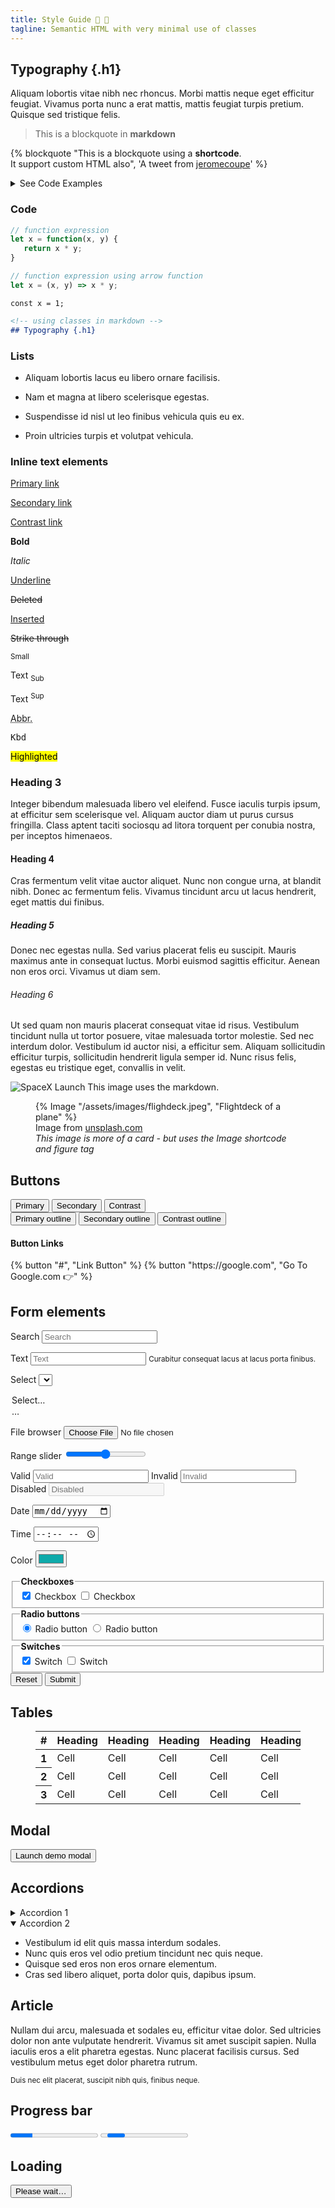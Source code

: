 ```yaml
---
title: Style Guide 💅 🎨
tagline: Semantic HTML with very minimal use of classes
---
```

<div x-data="{ dialogOpen: false }"
x-init="init()"
>
<!-- Typography-->

## Typography {.h1}

Aliquam lobortis vitae nibh nec rhoncus. Morbi mattis neque eget efficitur feugiat. Vivamus porta nunc a erat mattis, mattis feugiat turpis pretium. Quisque sed tristique felis.

<!-- Blockquote -->

> This is a blockquote in **markdown**

{% blockquote "This is a blockquote using a <strong>shortcode</strong>.<br> It support custom HTML also", 'A tweet from <a href="https://twitter.com/jeromecoupe/status/1419726998881062915">jeromecoupe</a>' %}


<details>
  <summary>See Code Examples</summary>

```jinja2
{% raw %}{# Using just Markdown #}
  > This is a blockquote in **markdown**

{# Using a 11ty Shortcode #}
{% blockquote  "This is a blockquote using a <strong>shortcode</strong>", "This is a citation" %}{% endraw %}
```
</details>

<!-- Code & Pre -->
### Code

```js
// function expression
let x = function(x, y) {
   return x * y;
}

// function expression using arrow function
let x = (x, y) => x * y;
```
`const x = 1;`

```markdown
<!-- using classes in markdown -->
## Typography {.h1}

```





<!-- Lists-->

### Lists

- Aliquam lobortis lacus eu libero ornare facilisis.
- Nam et magna at libero scelerisque egestas.
- Suspendisse id nisl ut leo finibus vehicula quis eu ex.
- Proin ultricies turpis et volutpat vehicula.

  <!-- Inline text elements-->

### Inline text elements

  <section class="grid">
    <p><a href="#" onclick="event.preventDefault()">Primary link</a></p>
    <p><a href="#" class="secondary" onclick="event.preventDefault()">Secondary link</a></p>
    <p><a href="#" class="contrast" onclick="event.preventDefault()">Contrast link</a></p>
  </section>
  <section class="grid">
    <p><strong>Bold</strong></p>
    <p><em>Italic</em></p>
    <p><u>Underline</u></p>
  </section>
  <section class="grid">
    <p><del>Deleted</del></p>
    <p><ins>Inserted</ins></p>
    <p><s>Strike through</s></p>
  </section>
  <section class="grid">
    <p><small>Small </small></p>
    <p>Text <sub>Sub</sub></p>
    <p>Text <sup>Sup</sup></p>
  </section>
  <section class="grid">
    <p><abbr title="Abbreviation" data-tooltip="Abbreviation">Abbr.</abbr></p>
    <p><kbd>Kbd</kbd></p>
    <p><mark>Highlighted</mark></p>
  </section>

  <!-- Headings-->

### Heading 3

Integer bibendum malesuada libero vel eleifend. Fusce iaculis turpis ipsum, at efficitur sem scelerisque vel. Aliquam auctor diam ut purus cursus fringilla. Class aptent taciti sociosqu ad litora torquent per conubia nostra, per inceptos himenaeos.

#### Heading 4

Cras fermentum velit vitae auctor aliquet. Nunc non congue urna, at blandit nibh. Donec ac fermentum felis. Vivamus tincidunt arcu ut lacus hendrerit, eget mattis dui finibus.

##### Heading 5

Donec nec egestas nulla. Sed varius placerat felis eu suscipit. Mauris maximus ante in consequat luctus. Morbi euismod sagittis efficitur. Aenean non eros orci. Vivamus ut diam sem.

###### Heading 6

Ut sed quam non mauris placerat consequat vitae id risus. Vestibulum tincidunt nulla ut tortor posuere, vitae malesuada tortor molestie. Sed nec interdum dolor. Vestibulum id auctor nisi, a efficitur sem. Aliquam sollicitudin efficitur turpis, sollicitudin hendrerit ligula semper id. Nunc risus felis, egestas eu tristique eget, convallis in velit.

  <!-- Media-->

![SpaceX Launch](/assets/images/flighdeck.jpeg)
This image uses the markdown.


<figure>
  {% Image "/assets/images/flighdeck.jpeg", "Flightdeck of a plane" %}
  <figcaption>Image from <a href="https://unsplash.com/photos/black-and-gray-audio-mixer-lq1KA7HAdH0">unsplash.com</a><br>
  <em>This image is more of a card - but uses the Image shortcode and figure tag</em>
  </figcaption>
</figure>

</section><!-- End Typography-->

<!-- Buttons-->
<section id="buttons">
  <h2>Buttons</h2>
  <div class="grid" style="margin-top: 1rem">
    <button>Primary</button>
    <button class="secondary">Secondary</button>
    <button class="contrast">Contrast</button>
  </div>
  <div class="grid">
    <button class="outline">Primary outline</button>
    <button class="outline secondary">Secondary outline</button>
    <button class="outline contrast">Contrast outline</button>
  </div>
  <h4>Button Links</h4>
  <div class="grid">
    {% button "#", "Link Button" %}
    {% button "https://google.com", "Go To Google.com 👉" %}
  </div>
</section><!-- End Buttons -->

</section><!-- End Buttons -->

<!-- Form elements-->
<section id="form">
  <form>
    <h2>Form elements</h2>

  <!-- Search -->

<label for="search">Search</label>
<input type="search" id="search" name="search" placeholder="Search">

  <!-- Text -->

<label for="text">Text</label>
<input type="text" id="text" name="text" placeholder="Text">
<small>Curabitur consequat lacus at lacus porta finibus.</small>

  <!-- Select -->

<label for="select">Select</label>
<select id="select" name="select" required>

<option value="" selected>Select…</option>
<option>…</option>
</select>

  <!-- File browser -->

<label for="file">File browser
<input type="file" id="file" name="file">
</label>

  <!-- Range slider control -->

<label for="range">Range slider
<input type="range" min="0" max="100" value="50" id="range" name="range">
</label>

  <!-- States -->
  <div class="grid">
    <label for="valid">
      Valid
      <input type="text" id="valid" name="valid" placeholder="Valid" aria-invalid="false">
    </label>
    <label for="invalid">
      Invalid
      <input type="text" id="invalid" name="invalid" placeholder="Invalid" aria-invalid="true">
    </label>
      <label for="disabled">
        Disabled
        <input type="text" id="disabled" name="disabled" placeholder="Disabled" disabled>
      </label>
    </div>

  <div class="grid">

  <!-- Date-->

<label for="date">Date
<input type="date" id="date" name="date">
</label>

  <!-- Time-->

<label for="time">Time
<input type="time" id="time" name="time">
</label>

  <!-- Color-->

<label for="color">Color
<input type="color" id="color" name="color" value="#0eaaaa">
</label>

  </div>

  <div class="grid">

  <!-- Checkboxes -->
  <fieldset>
    <legend><strong>Checkboxes</strong></legend>
    <label for="checkbox-1">
      <input type="checkbox" id="checkbox-1" name="checkbox-1" checked>
      Checkbox
    </label>
    <label for="checkbox-2">
      <input type="checkbox" id="checkbox-2" name="checkbox-2">
      Checkbox
    </label>
  </fieldset>

  <!-- Radio buttons -->
  <fieldset>
    <legend><strong>Radio buttons</strong></legend>
    <label for="radio-1">
      <input type="radio" id="radio-1" name="radio" value="radio-1" checked>
      Radio button
    </label>
    <label for="radio-2">
      <input type="radio" id="radio-2" name="radio" value="radio-2">
      Radio button
    </label>
  </fieldset>

  <!-- Switch -->
  <fieldset>
    <legend><strong>Switches</strong></legend>
    <label for="switch-1">
      <input type="checkbox" id="switch-1" name="switch-1" role="switch" checked>
      Switch
    </label>
    <label for="switch-2">
      <input type="checkbox" id="switch-2" name="switch-2" role="switch">
      Switch
    </label>
  </fieldset>

  </div>

  <!-- Buttons -->
  <input type="reset" value="Reset" onclick="event.preventDefault()">
  <input type="submit" value="Submit" onclick="event.preventDefault()">

  </form>

  </section><!-- End Form elements-->

  <!-- Tables -->
  <section id="tables">
    <h2>Tables</h2>
    <figure>
      <table role="grid">
        <thead>
          <tr>
            <th scope="col">#</th>
            <th scope="col">Heading</th>
            <th scope="col">Heading</th>
            <th scope="col">Heading</th>
            <th scope="col">Heading</th>
            <th scope="col">Heading</th>
            <th scope="col">Heading</th>
            <th scope="col">Heading</th>
          </tr>
        </thead>
        <tbody>
          <tr>
            <th scope="row">1</th>
            <td>Cell</td>
            <td>Cell</td>
            <td>Cell</td>
            <td>Cell</td>
            <td>Cell</td>
            <td>Cell</td>
            <td>Cell</td>
          </tr>
          <tr>
            <th scope="row">2</th>
            <td>Cell</td>
            <td>Cell</td>
            <td>Cell</td>
            <td>Cell</td>
            <td>Cell</td>
            <td>Cell</td>
            <td>Cell</td>
          </tr>
          <tr>
            <th scope="row">3</th>
            <td>Cell</td>
            <td>Cell</td>
            <td>Cell</td>
            <td>Cell</td>
            <td>Cell</td>
            <td>Cell</td>
            <td>Cell</td>
          </tr>
        </tbody>
      </table>
    </figure>
  </section><!-- End Tables -->

  <!-- Modal -->
  <section id="modal">
    <h2>Modal</h2>
    <button class="contrast" @click="dialogOpen = !dialogOpen">Launch demo modal</button>
  </section><!-- End Modal -->

  <!-- Accordions -->
  <section id="accordions">
    <h2>Accordions</h2>
    <details>
      <summary>Accordion 1</summary>
      <p>Lorem ipsum dolor sit amet, consectetur adipiscing elit. Pellentesque urna diam, tincidunt nec porta sed, auctor id velit. Etiam venenatis nisl ut orci consequat, vitae tempus quam commodo. Nulla non mauris ipsum. Aliquam eu posuere orci. Nulla convallis lectus rutrum quam hendrerit, in facilisis elit sollicitudin. Mauris pulvinar pulvinar mi, dictum tristique elit auctor quis. Maecenas ac ipsum ultrices, porta turpis sit amet, congue turpis.</p>
    </details>
    <details open>
      <summary>Accordion 2</summary>
      <ul>
        <li>Vestibulum id elit quis massa interdum sodales.</li>
        <li>Nunc quis eros vel odio pretium tincidunt nec quis neque.</li>
        <li>Quisque sed eros non eros ornare elementum.</li>
        <li>Cras sed libero aliquet, porta dolor quis, dapibus ipsum.</li>
      </ul>
    </details>
  </section><!-- End Accordions -->

  <!-- Article-->
  <article id="article">
    <h2>Article</h2>
    <p>Nullam dui arcu, malesuada et sodales eu, efficitur vitae dolor. Sed ultricies dolor non ante vulputate hendrerit. Vivamus sit amet suscipit sapien. Nulla iaculis eros a elit pharetra egestas. Nunc placerat facilisis cursus. Sed vestibulum metus eget dolor pharetra rutrum.</p>
    <footer><small>Duis nec elit placerat, suscipit nibh quis, finibus neque.</small></footer>
  </article><!-- End Article-->

  <!-- Progress -->
  <section id="progress">
    <h2>Progress bar</h2>
    <progress id="progress-1" value="25" max="100"></progress>
    <progress id="progress-2"></progress>
  </section><!-- End Progress -->

  <!-- Loading -->
  <section id="loading">
    <h2>Loading</h2>
    <article aria-busy="true"></article>
    <button aria-busy="true">Please wait…</button>
  </section><!-- End Loading -->
 <!-- Modal example with AlpineJS -->

  <dialog x-bind:open="dialogOpen" @close="dialogOpen = false" @keydown.window.escape="dialogOpen = false">
    <article>
      <header>
        <button aria-label="Close" rel="prev" @click="dialogOpen = false"></button>
        <h3>Confirm your action!</h3>
      </header>
      <p>
        Cras sit amet maximus risus. Pellentesque sodales odio sit amet augue finibuspellentesque. Nullam finibus risus non semper euismod.
      </p>
      <footer>
        <button role="button" class="secondary" @click="dialogOpen = false">Cancel</button>
        <button autofocus @click="dialogOpen = false">Confirm</button>
      </footer>
    </article>
  </dialog>
  <!-- ./ Modal example -->
</div>
